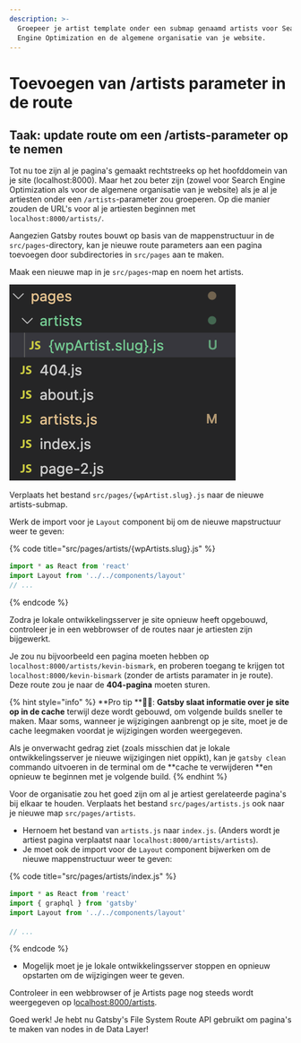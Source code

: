 ```yaml
---
description: >-
  Groepeer je artist template onder een submap genaamd artists voor Search
  Engine Optimization en de algemene organisatie van je website.
---
```


# Toevoegen van /artists parameter in de route

## Taak: update route om een /artists-parameter op te nemen

Tot nu toe zijn al je pagina's gemaakt rechtstreeks op het hoofddomein van je site (localhost:8000). Maar het zou beter zijn (zowel voor Search Engine Optimization als voor de algemene organisatie van je website) als je al je artiesten onder een `/artists`-parameter zou groeperen. Op die manier zouden de URL's voor al je artiesten beginnen met `localhost:8000/artists/`.

Aangezien Gatsby routes bouwt op basis van de mappenstructuur in de `src/pages`-directory, kan je nieuwe route parameters aan een pagina toevoegen door subdirectories in `src/pages` aan te maken.

Maak een nieuwe map in je `src/pages`-map en noem het artists.

![](<../../.gitbook/assets/image (131).png>)

Verplaats het bestand `src/pages/{wpArtist.slug}.js` naar de nieuwe artists-submap. 

Werk de import voor je `Layout` component bij om de nieuwe mapstructuur weer te geven:

{% code title="src/pages/artists/{wpArtists.slug}.js" %}
```jsx
import * as React from 'react'
import Layout from '../../components/layout'
// ...
```
{% endcode %}

Zodra je lokale ontwikkelingsserver je site opnieuw heeft opgebouwd, controleer je in een webbrowser of de routes naar je artiesten zijn bijgewerkt.

Je zou nu bijvoorbeeld een pagina moeten hebben op `localhost:8000/artists/kevin-bismark`, en proberen toegang te krijgen tot `localhost:8000/kevin-bismark` (zonder de artists paramater in je route). Deze route zou je naar de **404-pagina** moeten sturen.

{% hint style="info" %}
**Pro tip **🧙‍♂️: **Gatsby slaat informatie over je site op in de cache** terwijl deze wordt gebouwd, om volgende builds sneller te maken. Maar soms, wanneer je wijzigingen aanbrengt op je site, moet je de cache leegmaken voordat je wijzigingen worden weergegeven.

Als je onverwacht gedrag ziet (zoals misschien dat je lokale ontwikkelingsserver je nieuwe wijzigingen niet oppikt), kan je `gatsby clean` commando uitvoeren in de terminal om de **cache te verwijderen **en opnieuw te beginnen met je volgende build.
{% endhint %}

Voor de organisatie zou het goed zijn om al je artiest gerelateerde pagina's bij elkaar te houden. Verplaats het bestand `src/pages/artists.js` ook naar je nieuwe map `src/pages/artists`.

* Hernoem het bestand van `artists.js` naar `index.js`. (Anders wordt je artiest pagina verplaatst naar `localhost:8000/artists/artists`).
* Je moet ook de import voor de `Layout` component bijwerken om de nieuwe mappenstructuur weer te geven:

{% code title="src/pages/artists/index.js" %}
```jsx
import * as React from 'react'
import { graphql } from 'gatsby'
import Layout from '../../components/layout'

// ...
```
{% endcode %}

* Mogelijk moet je je lokale ontwikkelingsserver stoppen en opnieuw opstarten om de wijzigingen weer te geven.

Controleer in een webbrowser of je Artists page nog steeds wordt weergegeven op l[ocalhost:8000/artists](http://localhost:8000/artists).

Goed werk! Je hebt nu Gatsby's File System Route API gebruikt om pagina's te maken van nodes in de Data Layer!
